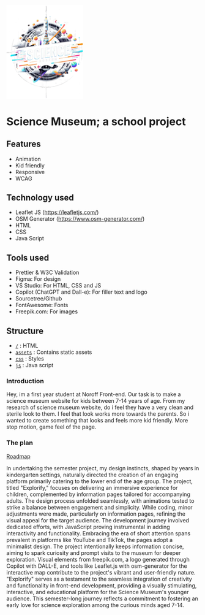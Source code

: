 <img src="/assets/images/logo.webp" width="200px">

# Science Museum; a school project

## Features
- Animation
- Kid friendly
- Responsive
- WCAG

## Technology used
- Leaflet JS (https://leafletjs.com/)
- OSM Generator (https://www.osm-generator.com/)
- HTML
- CSS
- Java Script

## Tools used
- Prettier & W3C Validation
- Figma: For design
- VS Studio: For HTML, CSS and JS
- Copilot (ChatGPT and Dall-e): For filler text and logo
- Sourcetree/Github
- FontAwesome: Fonts
- Freepik.com: For images

## Structure
- [`/`](https://github.com/KjetilHHauger/science_museum) : HTML
- [`assets`](https://github.com/KjetilHHauger/science_museum/tree/main/assets) : Contains static assets
- [`css`](https://github.com/KjetilHHauger/science_museum/tree/main/css) : Styles
- [`js`](https://github.com/KjetilHHauger/science_museum/tree/main/js) : Java script

### Introduction

Hey, im a first year student at Noroff Front-end. Our task is to make a science museum website for kids between 7-14 years of age. From my research of science museum website, do i feel they have a very clean and sterile look to them. I feel that look works more towards the parents. So i wanted to create something that looks and feels more kid friendly. More stop motion, game feel of the page.

### The plan

[Roadmap](https://github.com/users/KjetilHHauger/projects/3/views/4)

In undertaking the semester project, my design instincts, shaped by years in kindergarten settings, naturally directed the creation of an engaging platform primarily catering to the lower end of the age group. The project, titled "Explorify," focuses on delivering an immersive experience for children, complemented by information pages tailored for accompanying adults.
The design process unfolded seamlessly, with animations tested to strike a balance between engagement and simplicity. While coding, minor adjustments were made, particularly on information pages, refining the visual appeal for the target audience. The development journey involved dedicated efforts, with JavaScript proving instrumental in adding interactivity and functionality.
Embracing the era of short attention spans prevalent in platforms like YouTube and TikTok, the pages adopt a minimalist design. The project intentionally keeps information concise, aiming to spark curiosity and prompt visits to the museum for deeper exploration.
Visual elements from freepik.com, a logo generated through Copilot with DALL-E, and tools like Leaflet.js with osm-generator for the interactive map contribute to the project's vibrant and user-friendly nature.
"Explorify" serves as a testament to the seamless integration of creativity and functionality in front-end development, providing a visually stimulating, interactive, and educational platform for the Science Museum's younger audience. This semester-long journey reflects a commitment to fostering an early love for science exploration among the curious minds aged 7-14.


